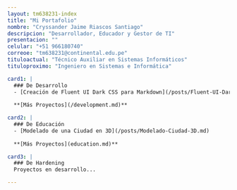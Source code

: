 ```yaml
---
layout: tm638231-index
title: "Mi Portafolio"
nombre: "Cryssander Jaime Riascos Santiago"
descripcion: "Desarrollador, Educador y Gestor de TI"
presentacion: ""
celular: "+51 966180740"
correoe: "tm638231@continental.edu.pe"
tituloactual: "Técnico Auxiliar en Sistemas Informáticos"
tituloproximo: "Ingeniero en Sistemas e Informática"

card1: |
  ### De Desarrollo
  - [Creación de Fluent UI Dark CSS para Markdown](/posts/Fluent-UI-Dark-Markdown.md)
    
  **[Más Proyectos](/development.md)**

card2: |
  ### De Educación
  - [Modelado de una Ciudad en 3D](/posts/Modelado-Ciudad-3D.md)
    
  **[Más Proyectos](education.md)**

card3: |
  ### De Hardening
  Proyectos en desarrollo...

---
```

